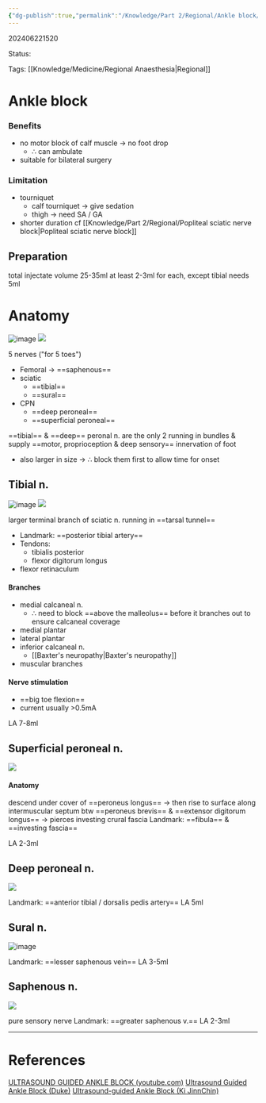 ```yaml
---
{"dg-publish":true,"permalink":"/Knowledge/Part 2/Regional/Ankle block/"}
---
```



202406221520

Status: 

Tags: [[Knowledge/Medicine/Regional Anaesthesia\|Regional]]

# Ankle block
### Benefits
- no motor block of calf muscle → no foot drop
	- ∴ can ambulate
- suitable for bilateral surgery
### Limitation
- tourniquet
	- calf tourniquet → give sedation
	- thigh → need SA / GA
- shorter duration cf [[Knowledge/Part 2/Regional/Popliteal sciatic nerve block\|Popliteal sciatic nerve block]]

## Preparation
total injectate volume 25-35ml
at least 2-3ml for each, except tibial needs 5ml
# Anatomy
![image](https://pub-23ef68458aab474daba6b39d398a7a32.r2.dev/c3a3f6b982539e1210e2c33eb4b60b34.png)
![](https://i.imgur.com/BDKOfGK.png)

5 nerves ("for 5 toes")
- Femoral → ==saphenous==
- sciatic
	- ==tibial==
	- ==sural==
- CPN
	- ==deep peroneal==
	- ==superficial peroneal==

==tibial== & ==deep== peronal n. are the only 2 running in bundles & supply ==motor, proprioception & deep sensory== innervation of foot
- also larger in size → ∴ block them first to allow time for onset

## Tibial n.
![image](https://pub-23ef68458aab474daba6b39d398a7a32.r2.dev/07ed5e1a53f2df03244cfc975d57147c.png)
![](https://i.imgur.com/XvKMLTu.png)

larger terminal branch of sciatic n.
running in ==tarsal tunnel==
- Landmark: ==posterior tibial artery==
- Tendons:
	- tibialis posterior
	- flexor digitorum longus
- flexor retinaculum
#### Branches
- medial calcaneal n.
	- ∴ need to block ==above the malleolus== before it branches out to ensure calcaneal coverage
- medial plantar
- lateral plantar
- inferior calcaneal n.
	- [[Baxter's neuropathy\|Baxter's neuropathy]]
- muscular branches
#### Nerve stimulation
- ==big toe flexion==
- current usually >0.5mA

LA 7-8ml
## Superficial peroneal n.
![](https://i.imgur.com/RAr8NYm.png)

#### Anatomy
descend under cover of ==peroneus longus==
→ then rise to surface along intermuscular septum btw ==peroneus brevis== & ==extensor digitorum longus==
→ pierces investing crural fascia
Landmark: ==fibula== & ==investing fascia==

LA 2-3ml

## Deep peroneal n.
![](https://i.imgur.com/PMn5aTc.png)

Landmark: ==anterior tibial / dorsalis pedis artery==
LA 5ml
## Sural n.
![image](https://pub-23ef68458aab474daba6b39d398a7a32.r2.dev/f37b0efe599ffab21280fb63ff489586.png)

Landmark: ==lesser saphenous vein==
LA 3-5ml

## Saphenous n.
![](https://i.imgur.com/r5aodU6.png)

pure sensory nerve
Landmark: ==greater saphenous v.==
LA 2-3ml

___
# References
[ULTRASOUND GUIDED ANKLE BLOCK (youtube.com)](https://www.youtube.com/watch?v=mosShMm8ZTE&ab_channel=VicenteRoquesEscolar)
[Ultrasound Guided Ankle Block (Duke)](https://www.youtube.com/watch?v=6o5co6lp-4w&ab_channel=RegionalAnesthesiologyandAcutePainMedicine)
[Ultrasound-guided Ankle Block (Ki JinnChin)](https://www.youtube.com/watch?v=yfZw4lVO-fU&ab_channel=Ki-JinnChin)
